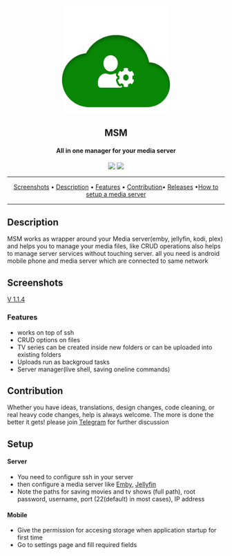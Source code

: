 <p align="center"><a href="#"><img src="assets/svgs/msm.svg" width="250"></a></p>
<h2 align="center"><b>MSM</b></h2>
<h4 align="center">All in one manager for your media server</h4>
<!-- <p align="center"><a href="#"><img src="https://f-droid.org/wiki/images/0/06/F-Droid-button_get-it-on.png"></a></p> -->

<p align="center">
<a href="https://www.gnu.org/licenses/gpl-3.0" alt="License: GPLv3"><img src="https://img.shields.io/badge/License-GPL%20v3-blue.svg"></a>
<a href="https://t.me/joinchat/FDVzK06Rt7vsNQLBLi2icw" alt="telegram: #msm"><img src="https://img.shields.io/badge/chat-Telegram-brightgreen"></a>

</p>
<hr>
<p align="center"><a href="#screenshots">Screenshots</a> &bull; <a href="#description">Description</a> &bull; <a href="#features">Features</a> &bull; <a href="#contribution">Contribution</a>&bull; <a href="https://github.com/prinzpiuz/MSM_mobile/releases">Releases</a> &bull;<a href="#setup">How to setup a media server</a></p>

<hr>

## Description

MSM works as wrapper around your Media server(emby, jellyfin, kodi, plex) and helps you to manage your media files, like CRUD operations also helps to manage server services without touching server. all you need is android mobile phone and media server which are connected to same network

## Screenshots

[V 1.1.4](screenshots/version_1.1.4)

### Features

- works on top of ssh
- CRUD options on files
- TV series can be created inside new folders or can be uploaded into existing folders
- Uploads run as backgroud tasks
- Server manager(live shell, saving oneline commands)

## Contribution

Whether you have ideas, translations, design changes, code cleaning, or real heavy code changes, help is always welcome.
The more is done the better it gets! please join [Telegram](https://t.me/joinchat/FDVzK06Rt7vsNQLBLi2icw) for further discussion

## Setup

#### Server

- You need to configure ssh in your server
- then configure a media server like [Emby](https://emby.media/), [Jellyfin](https://jellyfin.org/)
- Note the paths for  saving movies and tv shows (full path), root password, username, port (22(default) in most cases), IP address

#### Mobile

- Give the permission for accesing storage when application startup for first time
- Go to settings page and fill required fields
